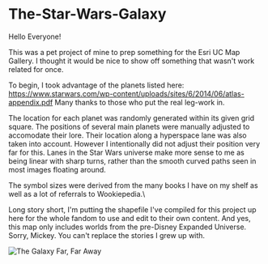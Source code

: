 # The-Star-Wars-Galaxy

Hello Everyone!

This was a pet project of mine to prep something for the Esri UC Map Gallery. I thought it would be nice to show off something that wasn't work related for once.

To begin, I took advantage of the planets listed here:
https://www.starwars.com/wp-content/uploads/sites/6/2014/06/atlas-appendix.pdf
Many thanks to those who put the real leg-work in.

The location for each planet was randomly generated within its given grid square. The positions of several main planets were manually adjusted to accomodate their lore.
Their location along a hyperspace lane was also taken into account. However I intentionally did not adjust their position very far for this. Lanes in the Star Wars universe
make more sense to me as being linear with sharp turns, rather than the smooth curved paths seen in most images floating around.

The symbol sizes were derived from the many books I have on my shelf as well as a lot of referrals to Wookiepedia.\

Long story short, I'm putting the shapefile I've compiled for this project up here for the whole fandom to use and edit to their own content. And yes, this map only includes
worlds from the pre-Disney Expanded Universe. Sorry, Mickey. You can't replace the stories I grew up with.



<img src="https://github.com/geoJaSON/The-Star-Wars-Galaxy/blob/main/The%20Star%20Wars%20Galaxy.jpg?raw=true" alt="The Galaxy Far, Far Away">
